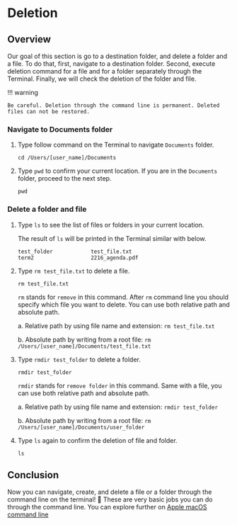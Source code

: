 # Deletion

## Overview

Our goal of this section is go to a destination folder, and delete a folder and a file. To do that, first, navigate to a destination folder. Second, execute deletion command for a file and for a folder separately through the Terminal. Finally, we will check the deletion of the folder and file.

!!! warning

    Be careful. Deletion through the command line is permanent. Deleted files can not be restored.


### Navigate to Documents folder 

1. Type follow command on the Terminal to navigate `Documents` folder.

     ```
     cd /Users/[user_name]/Documents
     ```

2. Type `pwd` to confirm your current location. If you are in the `Documents` folder, proceed to the next step.

     ```
     pwd
     ```


### Delete a folder and file

1. Type `ls` to see the list of files or folders in your current location. 

    The result of `ls` will be printed in the Terminal similar with below.

    ```
    test_folder		 	   test_file.txt
    term2			       2216_agenda.pdf
    ```

2. Type `rm test_file.txt` to delete a file.

     ```
     rm test_file.txt
     ```

    `rm` stands for `remove` in this command. After `rm` command line you should specify which file you want to delete. You can use both relative path and absolute path.

    a. Relative path by using file name and extension: `rm test_file.txt`

    b. Absolute path by writing from a root file: `rm /Users/[user_name]/Documents/test_file.txt`

3. Type `rmdir test_folder` to delete a folder.

     ```
     rmdir test_folder
     ``` 

    `rmdir` stands for `remove folder` in this command. Same with a file, you can use both relative path and absolute path. 

    a. Relative path by using file name and extension: `rmdir test_folder`

    b. Absolute path by writing from a root file: `rm /Users/[user_name]/Documents/user_folder`

4. Type `ls` again to confirm the deletion of file and folder.
     ```
     ls
     ```


## Conclusion

Now you can navigate, create, and delete a file or a folder through the command line on the terminal! :partying_face: These are very basic jobs you can do through the command line. You can explore further on [Apple macOS command line](https://ss64.com/mac/)
